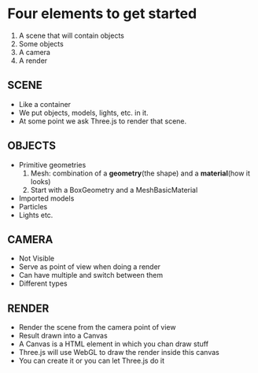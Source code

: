 # Four elements to get started

1. A scene that will contain objects
2. Some objects
3. A camera
4. A render

## SCENE

- Like a container
- We put objects, models, lights, etc. in it.
- At some point we ask Three.js to render that scene.

## OBJECTS

- Primitive geometries
  1. Mesh: combination of a **geometry**(the shape) and a **material**(how it looks)
  2. Start with a BoxGeometry and a MeshBasicMaterial
- Imported models
- Particles
- Lights
  etc.

## CAMERA

- Not Visible
- Serve as point of view when doing a render
- Can have multiple and switch between them
- Different types

## RENDER

- Render the scene from the camera point of view
- Result drawn into a Canvas
- A Canvas is a HTML element in which you chan draw stuff
- Three.js will use WebGL to draw the render inside this canvas
- You can create it or you can let Three.js do it
